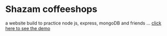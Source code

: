 # Shazam coffeeshops

a website build to practice node js, express, mongoDB and friends ...
[click here to see the demo](https://shazam-coffeeshops.herokuapp.com)
